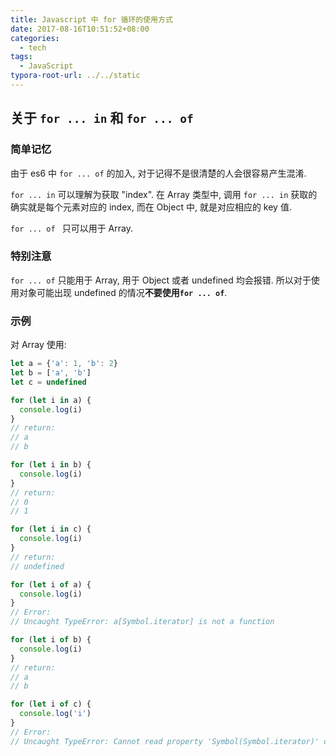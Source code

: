 ```yaml
---
title: Javascript 中 for 循环的使用方式
date: 2017-08-16T10:51:52+08:00
categories:
  - tech
tags:
  - JavaScript
typora-root-url: ../../static
---
```


## 关于 `for ... in` 和 `for ... of`

### 简单记忆

由于 es6 中 `for ... of` 的加入, 对于记得不是很清楚的人会很容易产生混淆.

`for ... in` 可以理解为获取 "index". 在 Array 类型中, 调用 `for ... in` 获取的确实就是每个元素对应的 index, 而在 Object 中, 就是对应相应的 key 值.

`for ... of ` 只可以用于 Array.

### 特别注意

`for ... of` 只能用于 Array, 用于 Object 或者 undefined 均会报错. 所以对于使用对象可能出现 undefined 的情况**不要使用`for ... of`**.

### 示例

对 Array 使用:

```javascript
let a = {'a': 1, 'b': 2}
let b = ['a', 'b']
let c = undefined

for (let i in a) {
  console.log(i)
}
// return:
// a
// b

for (let i in b) {
  console.log(i)
}
// return:
// 0
// 1

for (let i in c) {
  console.log(i)
}
// return:
// undefined

for (let i of a) {
  console.log(i)
}
// Error:
// Uncaught TypeError: a[Symbol.iterator] is not a function

for (let i of b) {
  console.log(i)
}
// return:
// a
// b

for (let i of c) {
  console.log('i')
}
// Error:
// Uncaught TypeError: Cannot read property 'Symbol(Symbol.iterator)' of undefined
```


